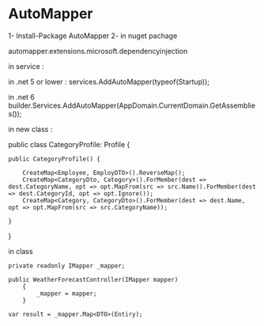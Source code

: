 # AutoMapper

1- Install-Package AutoMapper
2- in nuget pachage

automapper.extensions.microsoft.dependencyinjection

in service : 

in .net 5  or lower : services.AddAutoMapper(typeof(Startup));

in .net 6             builder.Services.AddAutoMapper(AppDomain.CurrentDomain.GetAssemblies());


in new class :

public class CategoryProfile: Profile {

    public CategoryProfile() {
    
        CreateMap<Employee, EmployDTO>().ReverseMap();
        CreateMap<CategoryDto, Category>().ForMember(dest => dest.CategoryName, opt => opt.MapFrom(src => src.Name)).ForMember(dest => dest.CategoryId, opt => opt.Ignore());
        CreateMap<Category, CategoryDto>().ForMember(dest => dest.Name, opt => opt.MapFrom(src => src.CategoryName));
        
    }
}

in class

    private readonly IMapper _mapper;
  
    public WeatherForecastController(IMapper mapper)
        {
            _mapper = mapper;
        }
        
    var result = _mapper.Map<DTO>(Entiry);
